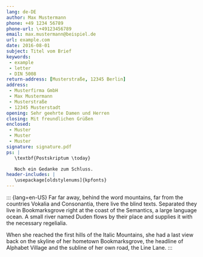 ```yaml
---
lang: de-DE
author: Max Mustermann
phone: +49 1234 56789
phone-url: \+49123456789
email: max.mustermann@beispiel.de
url: example.com
date: 2016-08-01
subject: Titel vom Brief
keywords:
 - example
 - letter
 - DIN 5008
return-address: [Musterstraße, 12345 Berlin]
address:
 - Musterfirma GmbH
 - Max Mustermann
 - Musterstraße
 - 12345 Musterstadt
opening: Sehr geehrte Damen und Herren
closing: Mit freundlichen Grüßen
enclosed:
 - Muster
 - Muster
 - Muster
signature: signature.pdf
ps: |
   \textbf{Postskriptum \today}

   Noch ein Gedanke zum Schluss.
header-includes: |
   \usepackage[oldstylenums]{kpfonts}
---
```

::: {lang=en-US}
Far far away, behind the word mountains, far from the countries
Vokalia and Consonantia, there live the blind texts. Separated
they live in Bookmarksgrove right at the coast of the Semantics,
a large language ocean. A small river named Duden flows by their
place and supplies it with the necessary regelialia. 

When she reached the first hills of the Italic Mountains, she
had a last view back on the skyline of her hometown Bookmarksgrove,
the headline of Alphabet Village and the subline of her own road,
the Line Lane.
:::
